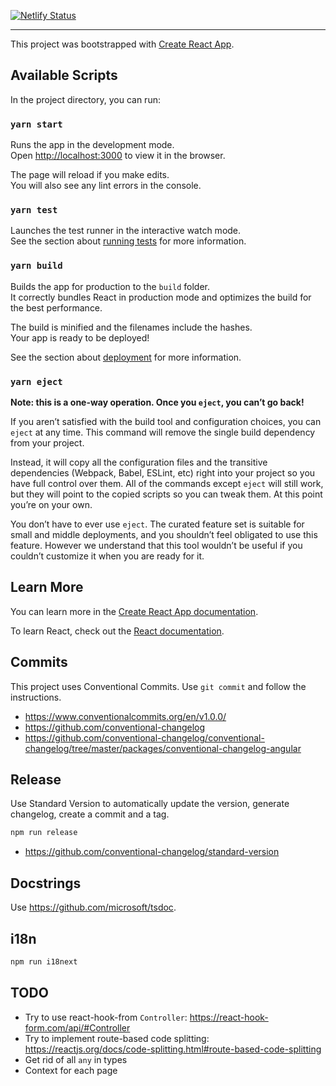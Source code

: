 [![Netlify Status](https://api.netlify.com/api/v1/badges/d06b16cc-fdd2-48b4-893b-b7ab4082aa45/deploy-status)](https://app.netlify.com/sites/elated-saha-4047e5/deploys)

---

This project was bootstrapped with [Create React App](https://github.com/facebook/create-react-app).

## Available Scripts

In the project directory, you can run:

### `yarn start`

Runs the app in the development mode.<br />
Open [http://localhost:3000](http://localhost:3000) to view it in the browser.

The page will reload if you make edits.<br />
You will also see any lint errors in the console.

### `yarn test`

Launches the test runner in the interactive watch mode.<br />
See the section about [running tests](https://facebook.github.io/create-react-app/docs/running-tests) for more information.

### `yarn build`

Builds the app for production to the `build` folder.<br />
It correctly bundles React in production mode and optimizes the build for the best performance.

The build is minified and the filenames include the hashes.<br />
Your app is ready to be deployed!

See the section about [deployment](https://facebook.github.io/create-react-app/docs/deployment) for more information.

### `yarn eject`

**Note: this is a one-way operation. Once you `eject`, you can’t go back!**

If you aren’t satisfied with the build tool and configuration choices, you can `eject` at any time. This command will remove the single build dependency from your project.

Instead, it will copy all the configuration files and the transitive dependencies (Webpack, Babel, ESLint, etc) right into your project so you have full control over them. All of the commands except `eject` will still work, but they will point to the copied scripts so you can tweak them. At this point you’re on your own.

You don’t have to ever use `eject`. The curated feature set is suitable for small and middle deployments, and you shouldn’t feel obligated to use this feature. However we understand that this tool wouldn’t be useful if you couldn’t customize it when you are ready for it.

## Learn More

You can learn more in the [Create React App documentation](https://facebook.github.io/create-react-app/docs/getting-started).

To learn React, check out the [React documentation](https://reactjs.org/).

## Commits

This project uses Conventional Commits. Use `git commit` and follow the instructions.

- https://www.conventionalcommits.org/en/v1.0.0/
- https://github.com/conventional-changelog
- https://github.com/conventional-changelog/conventional-changelog/tree/master/packages/conventional-changelog-angular

## Release

Use Standard Version to automatically update the version, generate changelog, create a commit and a tag.

```sh
npm run release
```

- https://github.com/conventional-changelog/standard-version

## Docstrings

Use https://github.com/microsoft/tsdoc.

## i18n

```sh
npm run i18next
```

## TODO

- Try to use react-hook-from `Controller`: https://react-hook-form.com/api/#Controller
- Try to implement route-based code splitting: https://reactjs.org/docs/code-splitting.html#route-based-code-splitting
- Get rid of all `any` in types
- Context for each page
